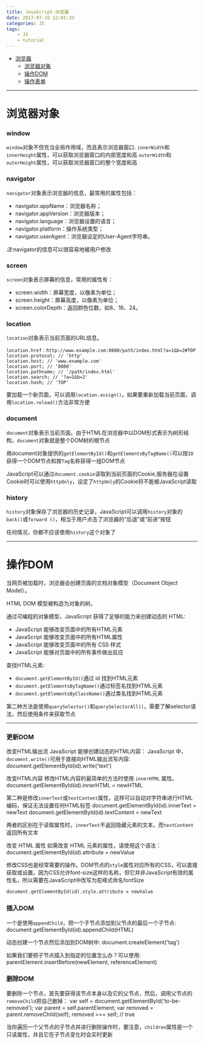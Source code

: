 ```yaml
---
title: JavaScript-浏览器
date: 2017-07-16 12:01:33
categories: JS
tags: 
    - JS
    - tutorial
---
```



*   [浏览器](#6.0)
    *   [浏览器对象](#6.1)
    *   [操作DOM](#6.2)
    *   [操作表单](#6.3)


---

<h1 id="6.1">浏览器对象</h1>

### window

`window`对象不但充当全局作用域，而且表示浏览器窗口.
`innerWidth`和`innerHeight`属性，可以获取浏览器窗口的内部宽度和高
`outerWidth`和`outerHeight`属性，可以获取浏览器窗口的整个宽度和高

### navigator

`navigator`对象表示浏览器的信息，最常用的属性包括：

- navigator.appName：浏览器名称；
- navigator.appVersion：浏览器版本；
- navigator.language：浏览器设置的语言；
- navigator.platform：操作系统类型；
- navigator.userAgent：浏览器设定的User-Agent字符串。

*注*:navigator的信息可以很容易地被用户修改

### screen

`screen`对象表示屏幕的信息，常用的属性有：

- screen.width：屏幕宽度，以像素为单位；
- screen.height：屏幕高度，以像素为单位；
- screen.colorDepth：返回颜色位数，如8、16、24。

### location

`location`对象表示当前页面的URL信息。

    location.href：http://www.example.com:8080/path/index.html?a=1&b=2#TOP
    location.protocol; // 'http'
    location.host; // 'www.example.com'
    location.port; // '8080'
    location.pathname; // '/path/index.html'
    location.search; // '?a=1&b=2'
    location.hash; // 'TOP'

要加载一个新页面，可以调用`location.assign()`。如果要重新加载当前页面，调用`location.reload()`方法非常方便

### document

`document`对象表示当前页面。由于HTML在浏览器中以DOM形式表示为树形结构，`document`对象就是整个DOM树的根节点

用document对象提供的`getElementById()`和`getElementsByTagName()`可以按`ID`获得一个DOM节点和按`Tag`名称获得一组DOM节点

JavaScript可以通过`document.cookie`读取到当前页面的Cookie,服务器在设置Cookie时可以使用`httpOnly`，设定了`httpOnly`的Cookie将不能被JavaScript读取

### history

`history`对象保存了浏览器的历史记录，JavaScript可以调用`history`对象的`back()`或`forward ()`，相当于用户点击了浏览器的“后退”或“前进”按钮

任何情况，你都不应该使用`history`这个对象了

---

<h1 id="6.2">操作DOM</h1>

当网页被加载时，浏览器会创建页面的文档对象模型（Document Object Model）。

HTML DOM 模型被构造为对象的树。

通过可编程的对象模型，JavaScript 获得了足够的能力来创建动态的 HTML:

- JavaScript 能够改变页面中的所有HTML元素
- JavaScript 能够改变页面中的所有HTML属性
- JavaScript 能够改变页面中的所有 CSS 样式
- JavaScript 能够对页面中的所有事件做出反应

查找HTML元素:

- `document.getElementById()`通过 id 找到HTML元素
- `document.getElementsByTagName()`通过标签名找到HTML元素
- `document.getElementsByClassName()`通过类名找到HTML元素

第二种方法是使用`querySelector()`和`querySelectorAll()`，需要了解selector语法，然后使用条件来获取节点

---

### 更新DOM

改变HTML输出流
JavaScript 能够创建动态的HTML内容：
JavaScript 中，`document.write()`可用于直接向HTML输出流写内容:
    document.getElementById(id).write('text')

改变HTML内容
修改HTML内容的最简单的方法时使用 `innerHTML` 属性。
    document.getElementById(id).innerHTML = newHTML

第二种是修改`innerText`或`textContent`属性，这样可以自动对字符串进行HTML编码，保证无法设置任何HTML标签
    document.getElementById(id).innerText = newText
    document.getElementById(id).textContent = newText

两者的区别在于读取属性时，`innerText`不返回隐藏元素的文本，而`textContent`返回所有文本

改变 HTML 属性
如需改变 HTML 元素的属性，请使用这个语法：
    document.getElementById(id).attribute = newValue

修改CSS也是经常需要的操作。DOM节点的`style`属性对应所有的CSS，可以直接获取或设置。因为CSS允许font-size这样的名称，但它并非JavaScript有效的属性名，所以需要在JavaScript中改写为驼峰式命名fontSize

    document.getElementById(id).style.attribute = newValue

### 插入DOM

一个是使用`appendChild`，把一个子节点添加到父节点的最后一个子节点:
    document.getElementById(id).appendChild(HTML)

动态创建一个节点然后添加到DOM树中:
    document.createElement('tag')

如果我们要把子节点插入到指定的位置怎么办？可以使用:
    parentElement.insertBefore(newElement, referenceElement)

### 删除DOM

要删除一个节点，首先要获得该节点本身以及它的父节点，然后，调用父节点的`removeChild`把自己删掉：
    var self = document.getElementById('to-be-removed');
    var parent = self.parentElement;
    var removed = parent.removeChild(self);
    removed === self; // true

当你遍历一个父节点的子节点并进行删除操作时，要注意，`children`属性是一个只读属性，并且它在子节点变化时会实时更新

